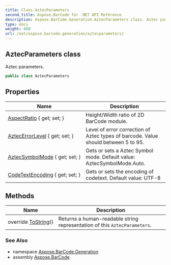 ```yaml
---
title: Class AztecParameters
second_title: Aspose.BarCode for .NET API Reference
description: Aspose.BarCode.Generation.AztecParameters class. Aztec parameters
type: docs
weight: 660
url: /net/aspose.barcode.generation/aztecparameters/
---
```

## AztecParameters class

Aztec parameters.

```csharp
public class AztecParameters
```

## Properties

| Name | Description |
| --- | --- |
| [AspectRatio](../../aspose.barcode.generation/aztecparameters/aspectratio/) { get; set; } | Height/Width ratio of 2D BarCode module. |
| [AztecErrorLevel](../../aspose.barcode.generation/aztecparameters/aztecerrorlevel/) { get; set; } | Level of error correction of Aztec types of barcode. Value should between 5 to 95. |
| [AztecSymbolMode](../../aspose.barcode.generation/aztecparameters/aztecsymbolmode/) { get; set; } | Gets or sets a Aztec Symbol mode. Default value: AztecSymbolMode.Auto. |
| [CodeTextEncoding](../../aspose.barcode.generation/aztecparameters/codetextencoding/) { get; set; } | Gets or sets the encoding of codetext. Default value: UTF-8 |

## Methods

| Name | Description |
| --- | --- |
| override [ToString](../../aspose.barcode.generation/aztecparameters/tostring/)() | Returns a human-readable string representation of this `AztecParameters`. |

### See Also

* namespace [Aspose.BarCode.Generation](../../aspose.barcode.generation/)
* assembly [Aspose.BarCode](../../)


